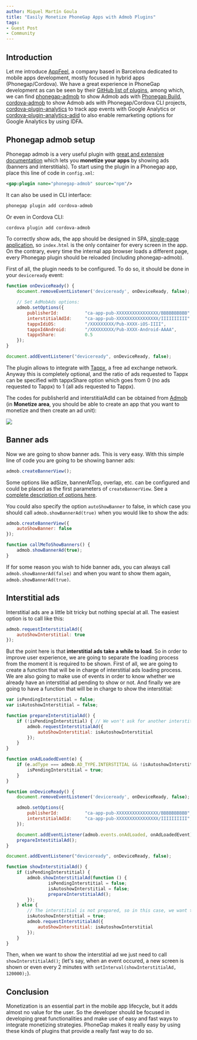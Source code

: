 ```yaml
---
author: Miquel Martín Goula
title: "Easily Monetize PhoneGap Apps with Admob Plugins"
tags:
- Guest Post
- Community
---
```


## Introduction

Let me introduce [AppFeel](http://appfeel.com/), a company based in Barcelona dedicated to mobile apps development, mostly focused in hybrid apps (Phonegap/Cordova). We have a great experience in PhoneGap development as can be seen by their [GitHub list of plugins](https://github.com/appfeel), among which, we can find [phonegap-admob](https://github.com/appfeel/phonegap-admob) to show Admob ads with [Phonegap Build](https://build.phonegap.com/), [cordova-admob](https://github.com/appfeel/admob-google-cordova) to show Admob ads with Phonegap/Cordova CLI projects, [cordova-plugin-analytics](https://github.com/appfeel/analytics-google) to track app events with Google Analytics or [cordova-plugin-analytics-adid](https://github.com/appfeel/analytics-google-adid) to also enable remarketing options for Google Analytics by using IDFA.

## Phonegap admob setup

Phonegap admob is a very useful plugin with [great and extensive documentation](https://github.com/appfeel/admob-google-cordova/wiki) which lets you **monetize your apps** by showing ads (banners and interstitials). To start using the plugin in a Phonegap app, place this line of code in `config.xml`:

```xml
<gap:plugin name="phonegap-admob" source="npm"/>
```

It can also be used in CLI interface:

```sh
phonegap plugin add cordova-admob
```

Or even in Cordova CLI:

```sh
cordova plugin add cordova-admob
```

To correctly show ads, the app should be designed in SPA, [single-page application](https://en.wikipedia.org/wiki/Single-page_application), so `index.html` is the only container for every screen in the app. On the contrary, every time the internal app browser loads a different page, every Phonegap plugin should be reloaded (including phonegap-admob).

First of all, the plugin needs to be configured. To do so, it should be done in your `deviceready` event:

```js
function onDeviceReady() {
    document.removeEventListener('deviceready', onDeviceReady, false);

    // Set AdMobAds options:
    admob.setOptions({
        publisherId:          "ca-app-pub-XXXXXXXXXXXXXXXX/BBBBBBBBBB",  // Required
        interstitialAdId:     "ca-app-pub-XXXXXXXXXXXXXXXX/IIIIIIIIII",  // Optional
        tappxIdiOS:           "/XXXXXXXXX/Pub-XXXX-iOS-IIII",            // Optional
        tappxIdAndroid:       "/XXXXXXXXX/Pub-XXXX-Android-AAAA",        // Optional
        tappxShare:           0.5                                        // Optional
    });
}

document.addEventListener("deviceready", onDeviceReady, false);
```

The plugin allows to integrate with [Tappx](http://www.tappx.com/en/?h=dec334d63287772de859bdb4e977fce6), a free ad exchange network. Anyway this is completely optional, and the ratio of ads requested to Tappx can be specified with tappxShare option which goes from 0 (no ads requested to Tappx) to 1 (all ads requested to Tappx).

The codes for publisherId and interstitialAdId can be obtained from [Admob](https://apps.admob.com/admob/signup) (in **Monetize area**, you should be able to create an app that you want to monetize and then create an ad unit):

![](/blog/uploads/ad-units.png)

## Banner ads

Now we are going to show banner ads. This is very easy. With this simple line of code you are going to be showing banner ads:

```js
admob.createBannerView();
```

Some options like adSize, bannerAtTop, overlap, etc. can be configured and could be placed as the first parameters of `createBannerView`. See a [complete description of options here](https://github.com/appfeel/admob-google-cordova/wiki/setOptions).

You could also specify the option `autoShowBanner` to false, in which case you should call `admob.showBannerAd(true)` when you would like to show the ads:

```js
admob.createBannerView({
    autoShowBanner: false
});

function callMeToShowBanners() {
    admob.showBannerAd(true);
}
```

If for some reason you wish to hide banner ads, you can always call `admob.showBannerAd(false)` and when you want to show them again, `admob.showBannerAd(true)`.

## Interstitial ads

Interstitial ads are a little bit tricky but nothing special at all. The easiest option is to call like this:

```js
admob.requestInterstitialAd({
    autoShowInterstitial: true
});
```

But the point here is that **interstitial ads take a while to load**. So in order to improve user experience, we are going to separate the loading process from the moment it is required to be shown. First of all, we are going to create a function that will be in charge of interstitial ads loading process. We are also going to make use of events in order to know whether we already have an interstitial ad pending to show or not. And finally we are going to have a function that will be in charge to show the interstitial:

```js
var isPendingInterstitial = false;
var isAutoshowInterstitial = false;

function prepareInterstitialAd() {
    if (!isPendingInterstitial) { // We won't ask for another interstitial ad if we already have an available one
        admob.requestInterstitialAd({
            autoShowInterstitial: isAutoshowInterstitial
        });
    }
}

function onAdLoadedEvent(e) {
    if (e.adType === admob.AD_TYPE.INTERSTITIAL && !isAutoshowInterstitial) {
        isPendingInterstitial = true;
    }
}

function onDeviceReady() {
    document.removeEventListener('deviceready', onDeviceReady, false);

    admob.setOptions({
        publisherId:          "ca-app-pub-XXXXXXXXXXXXXXXX/BBBBBBBBBB",
        interstitialAdId:     "ca-app-pub-XXXXXXXXXXXXXXXX/IIIIIIIIII",
    });

    document.addEventListener(admob.events.onAdLoaded, onAdLoadedEvent);
    prepareIntestitialAd();
}

document.addEventListener("deviceready", onDeviceReady, false);

function showInterstitialAd() {
    if (isPendingInterstitial) {
        admob.showInterstitialAd(function () {
                isPendingInterstitial = false;
                isAutoshowInterstitial = false;
                prepareInterstitialAd();
        });
    } else {
        // The interstitial is not prepared, so in this case, we want to show the interstitial as soon as possible
        isAutoshowInterstitial = true;
        admob.requestInterstitialAd({
            autoShowInterstitial: isAutoshowInterstitial
        });
    }
}
```

Then, when we want to show the interstitial ad we just need to call `showInterstitialAd()`; (let's say, when an event occured, a new screen is shown or even every 2 minutes with `setInterval(showInterstitialAd, 120000);`).

## Conclusion

Monetization is an essential part in the mobile app lifecycle, but it adds almost no value for the user. So the developer should be focused in developing great functionalities and make use of easy and fast ways to integrate monetizing strategies. PhoneGap makes it really easy by using these kinds of plugins that provide a really fast way to do so.
